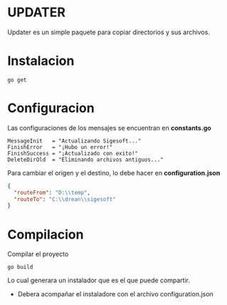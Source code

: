 # UPDATER

Updater es un simple paquete para copiar directorios y sus archivos.

# Instalacion

```
go get
```

# Configuracion

Las configuraciones de los mensajes se encuentran en **constants.go**

```
MessageInit   = "Actualizando Sigesoft..."
FinishError   = "¡Hubo un error!"
FinishSuccess = "¡Actualizado con exito!"
DeleteDirOld  = "Eliminando archivos antiguos..."
```

Para cambiar el origen y el destino, lo debe hacer en **configuration.json**

```json
{
  "routeFrom": "D:\\temp",
  "routeTo": "C:\\drean\\sigesoft"
}
```

# Compilacion

Compilar el proyecto

```
go build
```
Lo cual generara un instalador que es el que puede compartir.
* Debera acompañar el instaladore con el archivo configuration.json
